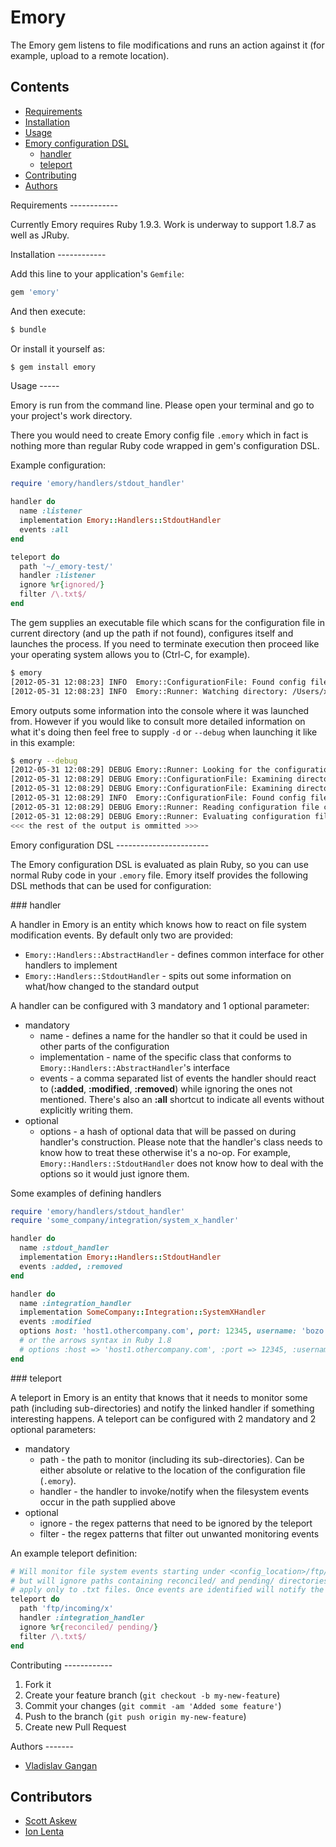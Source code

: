Emory
=====

The Emory gem listens to file modifications and runs an action against it (for example, upload to a remote location).

Contents
--------

* [Requirements](#requirements)
* [Installation](#installation)
* [Usage](#usage)
* [Emory configuration DSL](#emory-dsl)
  * [handler](#emory-dsl-handler)
  * [teleport](#emory-dsl-teleport)
* [Contributing](#contributing)
* [Authors](#authors)

<a name="requirements" />
Requirements
------------

Currently Emory requires Ruby 1.9.3. Work is underway to support 1.8.7
as well as JRuby.

<a name="installation" />
Installation
------------

Add this line to your application's `Gemfile`:

```ruby
gem 'emory'
```

And then execute:

```bash
$ bundle
```

Or install it yourself as:

```bash
$ gem install emory
```

<a name="usage" />
Usage
-----

Emory is run from the command line. Please open your terminal and go to your project's work directory.

There you would need to create Emory config file `.emory` which in fact is nothing more than regular
Ruby code wrapped in gem's configuration DSL.

Example configuration:

```ruby
require 'emory/handlers/stdout_handler'

handler do
  name :listener
  implementation Emory::Handlers::StdoutHandler
  events :all
end

teleport do
  path '~/_emory-test/'
  handler :listener
  ignore %r{ignored/}
  filter /\.txt$/
end
```

The gem supplies an executable file which scans for the configuration file in current directory
(and up the path if not found), configures itself and launches the process. If you need to terminate
execution then proceed like your operating system allows you to (Ctrl-C, for example).

```bash
$ emory
[2012-05-31 12:08:23] INFO  Emory::ConfigurationFile: Found config file: /Users/xxx/.emory
[2012-05-31 12:08:23] INFO  Emory::Runner: Watching directory: /Users/xxx/_emory-test
```

Emory outputs some information into the console where it was launched from. However if you would
like to consult more detailed information on what it's doing then feel free to supply `-d` or
`--debug` when launching it like in this example:

```bash
$ emory --debug
[2012-05-31 12:08:29] DEBUG Emory::Runner: Looking for the configuration file
[2012-05-31 12:08:29] DEBUG Emory::ConfigurationFile: Examining directory: /Users/xxx/Projects
[2012-05-31 12:08:29] DEBUG Emory::ConfigurationFile: Examining directory: /Users/xxx
[2012-05-31 12:08:29] INFO  Emory::ConfigurationFile: Found config file: /Users/xxx/.emory
[2012-05-31 12:08:29] DEBUG Emory::Runner: Reading configuration file contents
[2012-05-31 12:08:29] DEBUG Emory::Runner: Evaluating configuration file contents:
<<< the rest of the output is ommitted >>>
```

<a name="emory-dsl" />
Emory configuration DSL
-----------------------

The Emory configuration DSL is evaluated as plain Ruby, so you can use normal Ruby code in your
`.emory` file. Emory itself provides the following DSL methods that can be used for configuration:

<a name="emory-dsl-handler" />
### handler

A handler in Emory is an entity which knows how to react on file system modification events.
By default only two are provided:

- `Emory::Handlers::AbstractHandler` - defines common interface for other handlers to implement
- `Emory::Handlers::StdoutHandler` - spits out some information on what/how changed to the standard output

A handler can be configured with 3 mandatory and 1 optional parameter:

- mandatory
    - name - defines a name for the handler so that it could be used in other parts of the configuration
    - implementation - name of the specific class that conforms to `Emory::Handlers::AbstractHandler`'s interface
    - events - a comma separated list of events the handler should react to (**:added**,
    **:modified**, **:removed**) while ignoring the ones not mentioned. There's also an **:all**
    shortcut to indicate all events without explicitly writing them.
- optional
    - options - a hash of optional data that will be passed on during handler's construction. Please
    note that the handler's class needs to know how to treat these otherwise it's a no-op. For
    example, `Emory::Handlers::StdoutHandler` does not know how to deal with the options so it would
    just ignore them.

Some examples of defining handlers

```ruby
require 'emory/handlers/stdout_handler'
require 'some_company/integration/system_x_handler'

handler do
  name :stdout_handler
  implementation Emory::Handlers::StdoutHandler
  events :added, :removed
end

handler do
  name :integration_handler
  implementation SomeCompany::Integration::SystemXHandler
  events :modified
  options host: 'host1.othercompany.com', port: 12345, username: 'bozo', password: 'p@ssw0rd'
  # or the arrows syntax in Ruby 1.8
  # options :host => 'host1.othercompany.com', :port => 12345, :username => 'bozo', :password => 'p@ssw0rd'
end
```

<a name="emory-dsl-teleport" />
### teleport

A teleport in Emory is an entity that knows that it needs to monitor some path (including sub-directories)
and notify the linked handler if something interesting happens. A teleport can be configured with
2 mandatory and 2 optional parameters:

- mandatory
    - path - the path to monitor (including its sub-directories). Can be either absolute or relative
    to the location of the configuration file (`.emory`).
    - handler - the handler to invoke/notify when the filesystem events occur in the path supplied above
- optional
    - ignore - the regex patterns that need to be ignored by the teleport
    - filter - the regex patterns that filter out unwanted monitoring events

An example teleport definition:

```ruby
# Will monitor file system events starting under <config_location>/ftp/incoming/x/ directory,
# but will ignore paths containing reconciled/ and pending/ directories, and additionaly will
# apply only to .txt files. Once events are identified will notify the handler named :integration_handler.
teleport do
  path 'ftp/incoming/x'
  handler :integration_handler
  ignore %r{reconciled/ pending/}
  filter /\.txt$/
end
```

<a name="contributing" />
Contributing
------------

1. Fork it
2. Create your feature branch (`git checkout -b my-new-feature`)
3. Commit your changes (`git commit -am 'Added some feature'`)
4. Push to the branch (`git push origin my-new-feature`)
5. Create new Pull Request

<a name="authors" />
Authors
-------

* [Vladislav Gangan](https://github.com/vgangan)

Contributors
------------

* [Scott Askew](https://github.com/scottfromsf)
* [Ion Lenta](https://github.com/noi)
